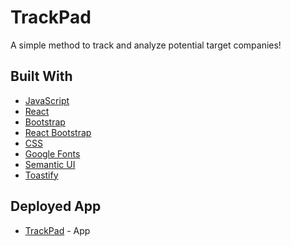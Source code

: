 # TrackPad 

A simple method to track and analyze potential target companies!

## Built With 

- [JavaScript](https://www.javascript.com/)
- [React](https://reactjs.org)
- [Bootstrap](https://getbootstrap.com/)
- [React Bootstrap](https://react-bootstrap.github.io)
- [CSS](https://developer.mozilla.org/en-US/docs/Web/CSS)
- [Google Fonts](https://fonts.google.com/)
- [Semantic UI](https://semantic-ui.com)
- [Toastify](https://www.npmjs.com/package/react-toastify/v/1.4.3#demo)


## Deployed App
* [TrackPad](https://marleeg.github.io/TrackPad) - App
